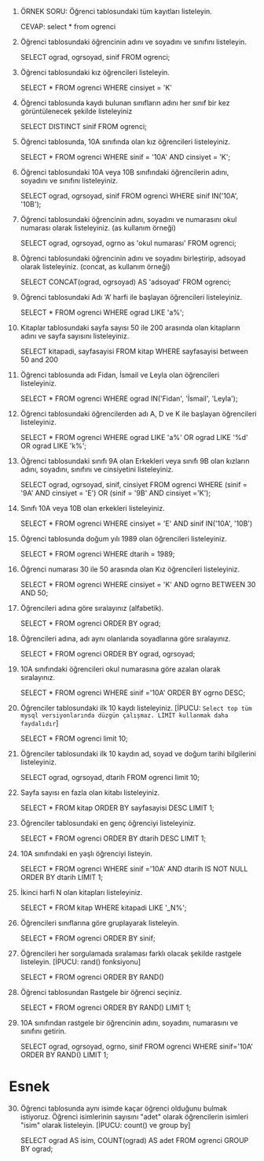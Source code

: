 1) ÖRNEK SORU: Öğrenci tablosundaki tüm kayıtları listeleyin.

    CEVAP: select * from ogrenci

2) Öğrenci tablosundaki öğrencinin adını ve soyadını ve sınıfını listeleyin.

    SELECT ograd, ogrsoyad, sinif FROM ogrenci;

3) Öğrenci tablosundaki kız öğrencileri listeleyin.

    SELECT * FROM ogrenci WHERE cinsiyet = 'K'

4) Öğrenci tablosunda kaydı bulunan sınıfların adını her sınıf bir kez görüntülenecek şekilde listeleyiniz

    SELECT DISTINCT  sinif FROM ogrenci;

5) Öğrenci tablosunda, 10A sınıfında olan kız öğrencileri listeleyiniz.

    SELECT * FROM ogrenci WHERE sinif = '10A' AND cinsiyet = 'K';

6) Öğrenci tablosundaki 10A veya 10B sınıfındaki öğrencilerin adını, soyadını ve sınıfını listeleyiniz.

    SELECT ograd, ogrsoyad, sinif FROM ogrenci WHERE sinif IN('10A', '10B');

7) Öğrenci tablosundaki öğrencinin adını, soyadını ve numarasını okul numarası olarak listeleyiniz. (as kullanım örneği)

    SELECT ograd, ogrsoyad, ogrno as 'okul numarası' FROM ogrenci;

8) Öğrenci tablosundaki öğrencinin adını ve soyadını birleştirip, adsoyad olarak listeleyiniz. (concat, as kullanım örneği)

    SELECT CONCAT(ograd, ogrsoyad) AS 'adsoyad' FROM ogrenci;

9) Öğrenci tablosundaki Adı ‘A’ harfi ile başlayan öğrencileri listeleyiniz.

    SELECT * FROM ogrenci WHERE ograd LIKE 'a%';

10) Kitaplar tablosundaki sayfa sayısı 50 ile 200 arasında olan kitapların adını ve sayfa sayısını listeleyiniz.

    SELECT kitapadi, sayfasayisi FROM kitap WHERE sayfasayisi between 50 and 200

11) Öğrenci tablosunda adı Fidan, İsmail ve Leyla olan öğrencileri listeleyiniz.

    SELECT * FROM ogrenci WHERE ograd IN('Fidan', 'İsmail', 'Leyla');

12) Öğrenci tablosundaki öğrencilerden adı A, D ve K ile başlayan öğrencileri listeleyiniz.

    SELECT * FROM ogrenci WHERE ograd LIKE 'a%' OR ograd LIKE '%d' OR ograd LIKE 'k%';

13) Öğrenci tablosundaki sınıfı 9A olan Erkekleri veya sınıfı 9B olan kızların adını, soyadını, sınıfını ve cinsiyetini listeleyiniz.

    SELECT ograd, ogrsoyad, sinif, cinsiyet FROM ogrenci WHERE (sinif = '9A' AND cinsiyet = 'E') OR (sinif = '9B' AND cinsiyet ='K');

14) Sınıfı 10A veya 10B olan erkekleri listeleyiniz.

    SELECT * FROM ogrenci WHERE cinsiyet = 'E' AND sinif IN('10A', '10B')

15) Öğrenci tablosunda doğum yılı 1989 olan öğrencileri listeleyiniz.

    SELECT * FROM ogrenci WHERE dtarih = 1989;

16) Öğrenci numarası 30 ile 50 arasında olan Kız öğrencileri listeleyiniz.

    SELECT * FROM ogrenci WHERE cinsiyet = 'K' AND ogrno BETWEEN 30 AND 50;

17) Öğrencileri adına göre sıralayınız (alfabetik).

    SELECT * FROM ogrenci ORDER BY ograd;

18) Öğrencileri adına, adı aynı olanlarıda soyadlarına göre sıralayınız.

    SELECT * FROM ogrenci ORDER BY ograd, ogrsoyad;

19) 10A sınıfındaki öğrencileri okul numarasına göre azalan olarak sıralayınız.

    SELECT * FROM ogrenci WHERE sinif ='10A' ORDER BY ogrno DESC;

20) Öğrenciler tablosundaki ilk 10 kaydı listeleyiniz.
    [İPUCU: `Select top tüm mysql versiyonlarında düzgün çalışmaz. LİMİT kullanmak daha faydalıdır`]

    SELECT * FROM ogrenci limit 10;

21) Öğrenciler tablosundaki ilk 10 kaydın ad, soyad ve doğum tarihi bilgilerini listeleyiniz.

    SELECT ograd, ogrsoyad, dtarih FROM ogrenci limit 10;

22) Sayfa sayısı en fazla olan kitabı listeleyiniz.

    SELECT * FROM kitap ORDER BY sayfasayisi DESC LIMIT 1;

23) Öğrenciler tablosundaki en genç öğrenciyi listeleyiniz.

    SELECT * FROM ogrenci ORDER BY dtarih DESC LIMIT 1;

24) 10A sınıfındaki en yaşlı öğrenciyi listeyin.

    SELECT * FROM ogrenci WHERE sinif ='10A' AND dtarih IS NOT NULL ORDER BY dtarih LIMIT 1;

25) İkinci harfi N olan kitapları listeleyiniz.

    SELECT * FROM kitap WHERE kitapadi LIKE '_N%';

26) Öğrencileri sınıflarına göre gruplayarak listeleyin.

    SELECT * FROM ogrenci ORDER BY sinif;

27) Öğrencileri her sorgulamada sıralaması farklı olacak şekilde rastgele listeleyin.
    [İPUCU: rand() fonksiyonu]

    SELECT * FROM ogrenci ORDER BY RAND()

28) Öğrenci tablosundan Rastgele bir öğrenci seçiniz.

    SELECT * FROM ogrenci ORDER BY RAND() LIMIT 1;

29) 10A sınıfından rastgele bir öğrencinin adını, soyadını, numarasını ve sınıfını getirin.

    SELECT ograd, ogrsoyad, ogrno, sinif FROM ogrenci WHERE sinif='10A' ORDER BY RAND() LIMIT 1;

# Esnek
30) Öğrenci tablosunda aynı isimde kaçar öğrenci olduğunu bulmak istiyoruz.
    Öğrenci isimlerinin sayısını "adet" olarak öğrencilerin isimleri "isim" olarak listeleyin.
    [İPUCU: count() ve group by]

    SELECT ograd AS isim, COUNT(ograd) AS adet FROM ogrenci GROUP BY ograd;